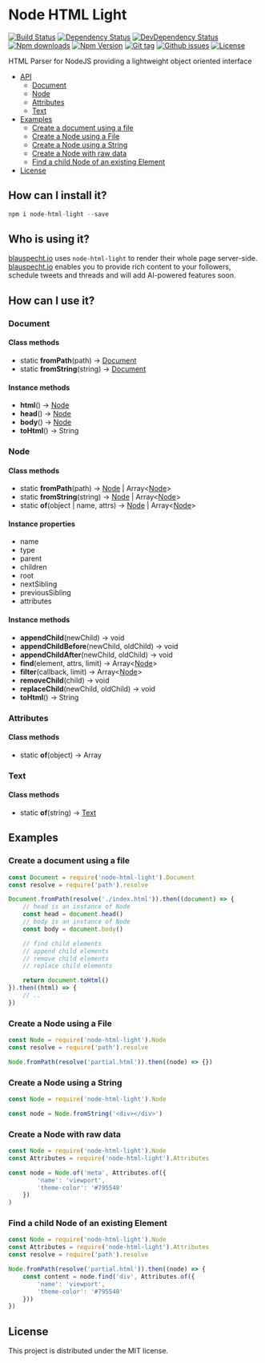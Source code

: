 # Node HTML Light

[![Build Status](https://travis-ci.org/stfsy/node-html-light.svg)](https://travis-ci.org/stfsy/node-html-light)
[![Dependency Status](https://img.shields.io/david/stfsy/node-html-light.svg)](https://github.com/stfsy/node-html-light/blob/master/package.json)
[![DevDependency Status](https://img.shields.io/david/dev/stfsy/node-html-light.svg)](https://github.com/stfsy/node-html-light/blob/master/package.json)
[![Npm downloads](https://img.shields.io/npm/dm/node-html-light.svg)](https://www.npmjs.com/package/node-html-light)
[![Npm Version](https://img.shields.io/npm/v/node-html-light.svg)](https://www.npmjs.com/package/node-html-light)
[![Git tag](https://img.shields.io/github/tag/stfsy/node-html-light.svg)](https://github.com/stfsy/node-html-light/releases)
[![Github issues](https://img.shields.io/github/issues/stfsy/node-html-light.svg)](https://github.com/stfsy/node-html-light/issues)
[![License](https://img.shields.io/npm/l/node-html-light.svg)](https://github.com/stfsy/node-html-light/blob/master/LICENSE)

HTML Parser for NodeJS providing a lightweight object oriented interface

- [API](#api)
    - [Document](#document)
    - [Node](#node)
    - [Attributes](#attributes)
    - [Text](#text)
- [Examples](#examples)
    - [Create a document using a file](#create-a-document-using-a-file)
    - [Create a Node using a File](#create-a-node-using-a-file)
    - [Create a Node using a String](#create-a-node-using-a-string)
    - [Create a Node with raw data](#create-a-node-with-raw-data)
    - [Find a child Node of an existing Element](#find-a-child-node-of-an-existing-element)
- [License](#license)

## How can I install it?

```js
npm i node-html-light --save
```

## Who is using it?
[blauspecht.io](https://www.blauspecht.io) uses `node-html-light` to render their whole page server-side. [blauspecht.io](https://www.blauspecht.io) enables you to provide rich content to your followers, schedule tweets and threads and will add AI-powered features soon.

## How can I use it?

### Document
#### Class methods
- static **fromPath**(path) -> [Document](#document)
- static **fromString**(string) -> [Document](#document)

#### Instance methods
- **html**() -> [Node](#node)
- **head**() -> [Node](#node)
- **body**() -> [Node](#node)
- **toHtml**() -> String

### Node
#### Class methods
- static **fromPath**(path) -> [Node](#node) | Array<[Node](#node)>
- static **fromString**(string) -> [Node](#node) | Array<[Node](#node)>
- static **of**(object | name, attrs) -> [Node](#node) | Array<[Node](#node)>

#### Instance properties
- name
- type
- parent
- children
- root
- nextSibling
- previousSibling
- attributes

#### Instance methods
- **appendChild**(newChild) -> void
- **appendChildBefore**(newChild, oldChild) -> void
- **appendChildAfter**(newChild, oldChild) -> void
- **find**(element, attrs, limit) -> Array<[Node](#node)>
- **filter**(callback, limit) -> Array<[Node](#node)>
- **removeChild**(child) -> void
- **replaceChild**(newChild, oldChild) -> void
- **toHtml**() -> String

### Attributes
#### Class methods
- static **of**(object) -> Array<Attribute>

### Text
#### Class methods
- static **of**(string) -> [Text](#text)

## Examples
### Create a document using a file

```js
const Document = require('node-html-light').Document
const resolve = require('path').resolve

Document.fromPath(resolve('./index.html')).then((document) => {
    // head is an instance of Node
    const head = document.head()
    // body is an instance of Node
    const body = document.body()

    // find child elements
    // append child elements
    // remove child elements
    // replace child elements

    return document.toHtml()
}).then((html) => {
    // ..
})
```

### Create a Node using a File
```js
const Node = require('node-html-light').Node
const resolve = require('path').resolve

Node.fromPath(resolve('partial.html')).then((node) => {})
```
### Create a Node using a String
```js
const Node = require('node-html-light').Node

const node = Node.fromString('<div></div>')
```
### Create a Node with raw data
```js
const Node = require('node-html-light').Node
const Attributes = require('node-html-light').Attributes

const node = Node.of('meta', Attributes.of({
        'name': 'viewport',
        'theme-color': '#795548'
    })
)
```
### Find a child Node of an existing Element
```js
const Node = require('node-html-light').Node
const Attributes = require('node-html-light').Attributes
const resolve = require('path').resolve

Node.fromPath(resolve('partial.html')).then((node) => {
    const content = node.find('div', Attributes.of({
        'name': 'viewport',
        'theme-color': '#795548'
    }))
})
```

## License

This project is distributed under the MIT license.
